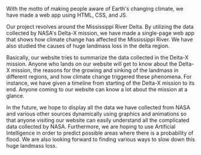 With the motto of making people aware of Earth's changing climate, we have made a web app using HTML, CSS, and JS.



Our project revolves around the Mississippi River Delta. By utilizing the data collected by NASA's Delta-X mission, we have made a single-page web app that shows how climate change has affected the Mississippi River. We have also studied the causes of huge landmass loss in the delta region. 



Basically, our website tries to summarize the data collected in the Delta-X mission. Anyone who lands on our website will get to know about the Delta-X mission, the reasons for the growing and sinking of the landmass in different regions, and how climate change triggered these phenomena. For instance, we have given a timeline from starting of the Delta-X mission to its end. Anyone coming to our website can know a lot about the mission at a glance.



In the future, we hope to display all the data we have collected from NASA and various other sources dynamically using graphics and animations so that anyone visiting our website can easily understand all the complicated data collected by NASA. Furthermore, we are hoping to use Artificial Intelligence in order to predict possible areas where there is a probability of flood. We are also looking forward to finding various ways to slow down this huge landmass loss.